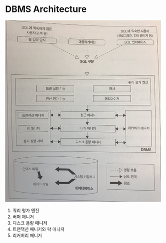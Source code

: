 # DBMS Architecture

<img src="https://github.com/miki1029/note/raw/master/sql/img/dbms_architecture.png" width="500px"/>

1. 쿼리 평가 엔진
1. 버퍼 매니저
1. 디스크 용량 매니저
1. 트랜잭션 매니저와 락 매니저
1. 리커버리 매니저
